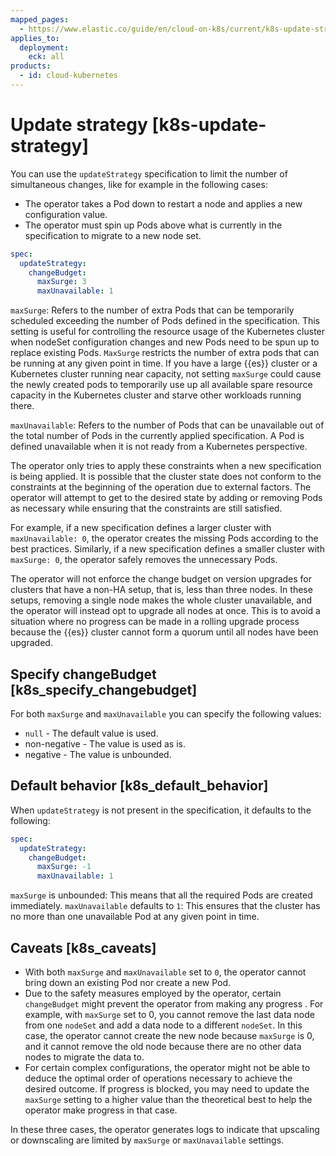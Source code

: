 ```yaml
---
mapped_pages:
  - https://www.elastic.co/guide/en/cloud-on-k8s/current/k8s-update-strategy.html
applies_to:
  deployment:
    eck: all
products:
  - id: cloud-kubernetes
---
```


# Update strategy [k8s-update-strategy]

You can use the `updateStrategy` specification to limit the number of simultaneous changes, like for example in the following cases:

* The operator takes a Pod down to restart a node and applies a new configuration value.
* The operator must spin up Pods above what is currently in the specification to migrate to a new node set.

```yaml
spec:
  updateStrategy:
    changeBudget:
      maxSurge: 3
      maxUnavailable: 1
```

`maxSurge`: Refers to the number of extra Pods that can be temporarily scheduled exceeding the number of Pods defined in the specification. This setting is useful for controlling the resource usage of the Kubernetes cluster when nodeSet configuration changes and new Pods need to be spun up to replace existing Pods. `MaxSurge` restricts the number of extra pods that can be running at any given point in time. If you have a large {{es}} cluster or a Kubernetes cluster running near capacity, not setting `maxSurge` could cause the newly created pods to temporarily use up all available spare resource capacity in the Kubernetes cluster and starve other workloads running there.

`maxUnavailable`: Refers to the number of Pods that can be unavailable out of the total number of Pods in the currently applied specification. A Pod is defined unavailable when it is not ready from a Kubernetes perspective.

The operator only tries to apply these constraints when a new specification is being applied. It is possible that the cluster state does not conform to the constraints at the beginning of the operation due to external factors. The operator will attempt to get to the desired state by adding or removing Pods as necessary while ensuring that the constraints are still satisfied.

For example, if a new specification defines a larger cluster with `maxUnavailable: 0`, the operator creates the missing Pods according to the best practices. Similarly, if a new specification defines a smaller cluster with `maxSurge: 0`, the operator safely removes the unnecessary Pods.

The operator will not enforce the change budget on version upgrades for clusters that have a non-HA setup, that is, less than three nodes. In these setups, removing a single node makes the whole cluster unavailable, and the operator will instead opt to upgrade all nodes at once. This is to avoid a situation where no progress can be made in a rolling upgrade process because the {{es}} cluster cannot form a quorum until all nodes have been upgraded.

## Specify changeBudget [k8s_specify_changebudget]

For both `maxSurge` and `maxUnavailable` you can specify the following values:

* `null` - The default value is used.
* non-negative - The value is used as is.
* negative - The value is unbounded.


## Default behavior [k8s_default_behavior]

When `updateStrategy` is not present in the specification, it defaults to the following:

```yaml
spec:
  updateStrategy:
    changeBudget:
      maxSurge: -1
      maxUnavailable: 1
```

`maxSurge` is unbounded: This means that all the required Pods are created immediately. `maxUnavailable` defaults to `1`: This ensures that the cluster has no more than one unavailable Pod at any given point in time.


## Caveats [k8s_caveats]

* With both `maxSurge` and `maxUnavailable` set to `0`, the operator cannot bring down an existing Pod nor create a new Pod.
* Due to the safety measures employed by the operator, certain `changeBudget` might prevent the operator from making any progress . For example, with `maxSurge` set to 0, you cannot remove the last data node from one `nodeSet` and add a data node to a different `nodeSet`. In this case, the operator cannot create the new node because `maxSurge` is 0, and it cannot remove the old node because there are no other data nodes to migrate the data to.
* For certain complex configurations, the operator might not be able to deduce the optimal order of operations necessary to achieve the desired outcome. If progress is blocked, you may need to update the `maxSurge` setting to a higher value than the theoretical best to help the operator make progress in that case.

In these three cases, the operator generates logs to indicate that upscaling or downscaling are limited by `maxSurge` or `maxUnavailable` settings.


